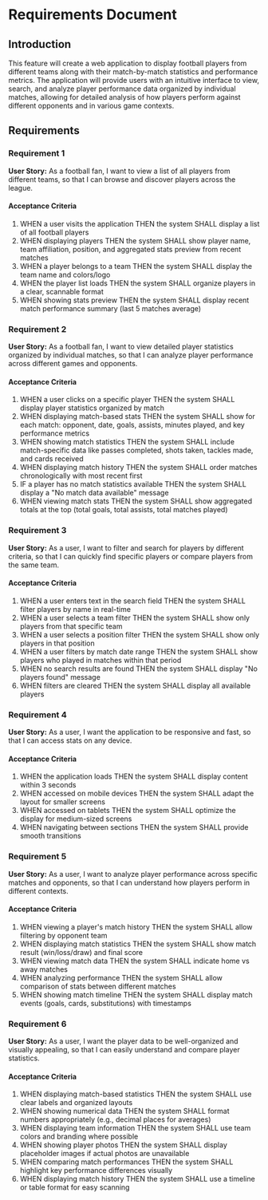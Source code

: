 # Requirements Document

## Introduction

This feature will create a web application to display football players from different teams along with their match-by-match statistics and performance metrics. The application will provide users with an intuitive interface to view, search, and analyze player performance data organized by individual matches, allowing for detailed analysis of how players perform against different opponents and in various game contexts.

## Requirements

### Requirement 1

**User Story:** As a football fan, I want to view a list of all players from different teams, so that I can browse and discover players across the league.

#### Acceptance Criteria

1. WHEN a user visits the application THEN the system SHALL display a list of all football players
2. WHEN displaying players THEN the system SHALL show player name, team affiliation, position, and aggregated stats preview from recent matches
3. WHEN a player belongs to a team THEN the system SHALL display the team name and colors/logo
4. WHEN the player list loads THEN the system SHALL organize players in a clear, scannable format
5. WHEN showing stats preview THEN the system SHALL display recent match performance summary (last 5 matches average)

### Requirement 2

**User Story:** As a football fan, I want to view detailed player statistics organized by individual matches, so that I can analyze player performance across different games and opponents.

#### Acceptance Criteria

1. WHEN a user clicks on a specific player THEN the system SHALL display player statistics organized by match
2. WHEN displaying match-based stats THEN the system SHALL show for each match: opponent, date, goals, assists, minutes played, and key performance metrics
3. WHEN showing match statistics THEN the system SHALL include match-specific data like passes completed, shots taken, tackles made, and cards received
4. WHEN displaying match history THEN the system SHALL order matches chronologically with most recent first
5. IF a player has no match statistics available THEN the system SHALL display a "No match data available" message
6. WHEN viewing match stats THEN the system SHALL show aggregated totals at the top (total goals, total assists, total matches played)

### Requirement 3

**User Story:** As a user, I want to filter and search for players by different criteria, so that I can quickly find specific players or compare players from the same team.

#### Acceptance Criteria

1. WHEN a user enters text in the search field THEN the system SHALL filter players by name in real-time
2. WHEN a user selects a team filter THEN the system SHALL show only players from that specific team
3. WHEN a user selects a position filter THEN the system SHALL show only players in that position
4. WHEN a user filters by match date range THEN the system SHALL show players who played in matches within that period
5. WHEN no search results are found THEN the system SHALL display "No players found" message
6. WHEN filters are cleared THEN the system SHALL display all available players

### Requirement 4

**User Story:** As a user, I want the application to be responsive and fast, so that I can access stats on any device.

#### Acceptance Criteria

1. WHEN the application loads THEN the system SHALL display content within 3 seconds
2. WHEN accessed on mobile devices THEN the system SHALL adapt the layout for smaller screens
3. WHEN accessed on tablets THEN the system SHALL optimize the display for medium-sized screens
4. WHEN navigating between sections THEN the system SHALL provide smooth transitions

### Requirement 5

**User Story:** As a user, I want to analyze player performance across specific matches and opponents, so that I can understand how players perform in different contexts.

#### Acceptance Criteria

1. WHEN viewing a player's match history THEN the system SHALL allow filtering by opponent team
2. WHEN displaying match statistics THEN the system SHALL show match result (win/loss/draw) and final score
3. WHEN viewing match data THEN the system SHALL indicate home vs away matches
4. WHEN analyzing performance THEN the system SHALL allow comparison of stats between different matches
5. WHEN showing match timeline THEN the system SHALL display match events (goals, cards, substitutions) with timestamps

### Requirement 6

**User Story:** As a user, I want the player data to be well-organized and visually appealing, so that I can easily understand and compare player statistics.

#### Acceptance Criteria

1. WHEN displaying match-based statistics THEN the system SHALL use clear labels and organized layouts
2. WHEN showing numerical data THEN the system SHALL format numbers appropriately (e.g., decimal places for averages)
3. WHEN displaying team information THEN the system SHALL use team colors and branding where possible
4. WHEN showing player photos THEN the system SHALL display placeholder images if actual photos are unavailable
5. WHEN comparing match performances THEN the system SHALL highlight key performance differences visually
6. WHEN displaying match history THEN the system SHALL use a timeline or table format for easy scanning